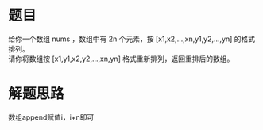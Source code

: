 # 题目
给你一个数组 nums ，数组中有 2n 个元素，按 [x1,x2,...,xn,y1,y2,...,yn] 的格式排列。  
请你将数组按 [x1,y1,x2,y2,...,xn,yn] 格式重新排列，返回重排后的数组。

# 解题思路
数组append赋值i，i+n即可